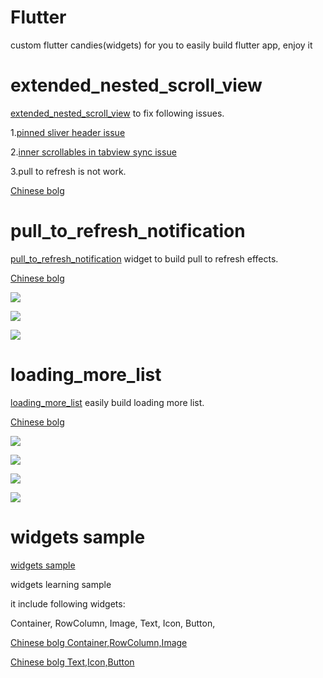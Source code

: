 # Flutter 
custom flutter candies(widgets) for you to easily build flutter app, enjoy it  

# extended_nested_scroll_view

[extended_nested_scroll_view](https://github.com/zmtzawqlp/Flutter/tree/master/extended_nested_scroll_view) to fix following issues.

1.[pinned sliver header issue](https://github.com/flutter/flutter/issues/22393)

2.[inner scrollables in tabview sync issue](https://github.com/flutter/flutter/issues/21868)

3.pull to refresh is not work.

[Chinese bolg](https://juejin.im/post/5bea43ade51d45544844010a)


# pull_to_refresh_notification

[pull_to_refresh_notification](https://github.com/zmtzawqlp/Flutter/tree/master/pull_to_refresh_notification) widget to build  pull to refresh effects.

[Chinese bolg](https://juejin.im/post/5bebcc44f265da61682aedb8)

![](https://github.com/zmtzawqlp/Flutter/blob/master/gif/PullToRefreshAppbar.gif)

![](https://github.com/zmtzawqlp/Flutter/blob/master/gif/PullToRefreshHeader.gif)

![](https://github.com/zmtzawqlp/Flutter/blob/master/gif/PullToRefreshImage.gif)

# loading_more_list

[loading_more_list](https://github.com/zmtzawqlp/Flutter/tree/master/loading_more_list) easily build loading more list.

[Chinese bolg](https://juejin.im/post/5bebcc44f265da61682aedb8)

![](https://github.com/zmtzawqlp/Flutter/blob/master/gif/LoadingMoreListView.gif)

![](https://github.com/zmtzawqlp/Flutter/blob/master/gif/LoadingMoreError.gif)

![](https://github.com/zmtzawqlp/Flutter/blob/master/gif/LoadingMoreMultipleSliver.gif)

![](https://github.com/zmtzawqlp/Flutter/blob/master/gif/LoadingMoreCustomIndicator.gif)

# widgets sample

[widgets sample](https://github.com/zmtzawqlp/Flutter/tree/master/widgets_sample)

widgets learning sample

it include following widgets:

  Container,
  RowColumn,
  Image,
  Text,
  Icon,
  Button,

[Chinese bolg   Container,RowColumn,Image](https://juejin.im/post/5bdfd278e51d45783a42bd3c)

[Chinese bolg   Text,Icon,Button](https://juejin.im/post/5bdfd9ee518825170b10151b)






